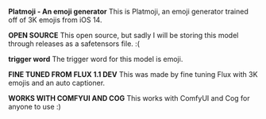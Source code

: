**Platmoji - An emoji generator**
This is Platmoji, an emoji generator trained off of 3K emojis from iOS 14.

**OPEN SOURCE**
This open source, but sadly I will be storing this model through releases as a safetensors file. :(

**trigger word**
The trigger word for this model is emoji.

**FINE TUNED FROM FLUX 1.1 DEV**
This was made by fine tuning Flux with 3K emojis and an auto captioner.

**WORKS WITH COMFYUI AND COG**
This works with ComfyUI and Cog for anyone to use :)
